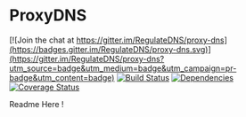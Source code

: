 ProxyDNS
===============

[![Join the chat at https://gitter.im/RegulateDNS/proxy-dns](https://badges.gitter.im/RegulateDNS/proxy-dns.svg)](https://gitter.im/RegulateDNS/proxy-dns?utm_source=badge&utm_medium=badge&utm_campaign=pr-badge&utm_content=badge)
[![Build Status](https://travis-ci.org/RegulateDNS/proxy-dns.svg?branch=master)](https://travis-ci.org/RegulateDNS/proxy-dns)
[![Dependencies](https://david-dm.org/RegulateDNS/proxy-dns.svg)]()
[![Coverage Status](https://coveralls.io/repos/RegulateDNS/proxy-dns/badge.svg?branch=master&service=github)](https://coveralls.io/github/RegulateDNS/proxy-dns?branch=master)


Readme Here !
